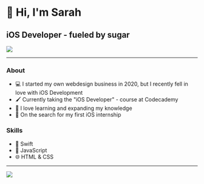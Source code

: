 # 👋 Hi, I'm Sarah 

## iOS Developer - fueled by sugar
<!--- 💼 My GitHub Portfolio --->


<img src="https://github-readme-stats.vercel.app/api?username=sarahdevelop&hide=contribs">

---
### About
- 💻 I started my own webdesign business in 2020, but I recently fell in love with iOS Development
- 🖌️ Currently taking the "iOS Developer" - course at Codecademy
- 🫶 I love learning and expanding my knowledge
- 👀 On the search for my first iOS internship

### Skills
- 📱 Swift 
- 🧩 JavaScript
- 🌐 HTML & CSS


<!--- - 🎨 SwiftUI
- 📲 UIKit
- 💽 Core Data
- 🔥 Firebase
- 📍 MapKit
- ❇️ WidgetKit
🎯  ---> 

---

<a href="https://www.linkedin.com/in/sarah-loos-508865251/"><img src="https://img.shields.io/badge/linkedin-%230077B5.svg?style=for-the-badge&logo=linkedin&logoColor=white"> </a>
